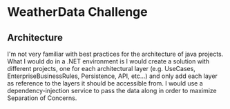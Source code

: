 # WeatherData Challenge

## Architecture
I'm not very familiar with best practices for the architecture of java projects. <br>
What I would do in a .NET environment is I would create a solution with different projects, one for each architectural
layer (e.g. UseCases, EnterpriseBusinessRules, Persistence, API, etc...) and only add each layer as reference
to the layers it should be accessible from. I would use a dependency-injection service to pass the data along 
in order to maximize Separation of Concerns. <br>
